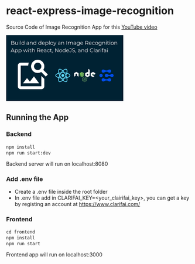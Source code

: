 # react-express-image-recognition

Source Code of Image Recognition App for this [YouTube video](https://youtu.be/A9JjRzTFE8c)

<img src="./thumbnail.png" width="320" height="180" />

## Running the App

### Backend

```
npm install
npm run start:dev
```
Backend server will run on localhost:8080

### Add .env file
- Create a .env file inside the root folder
- In .env file add in CLARIFAI_KEY=<your_clairifai_key>, you can get a key by registing an account at https://www.clarifai.com/

### Frontend

```
cd frontend
npm install
npm run start
```
Frontend app will run on localhost:3000
